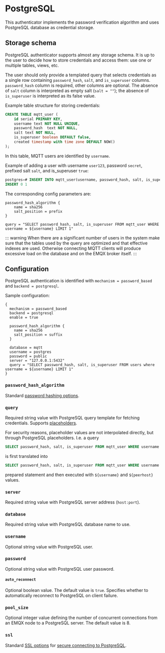 # PostgreSQL

This authenticator implements the password verification algorithm and uses PostgreSQL database as credential storage.

## Storage schema

PostgreSQL authenticator supports almost any storage schema. It is up to the user to decide how to store credentials
and access them: use one or multiple tables, views, etc.

The user should only provide a templated query that selects credentials as a single row containing
`password_hash`, `salt`, and `is_superuser` columns. `password_hash` column is required, other columns
are optional. The absence of `salt` column is interpreted as empty salt (`salt = ""`); the absence of `is_superuser` is
interpreted as its false value.

Example table structure for storing credentials:

```sql
CREATE TABLE mqtt_user (
    id serial PRIMARY KEY,
    username text NOT NULL UNIQUE,
    password_hash  text NOT NULL,
    salt text NOT NULL,
    is_superuser boolean DEFAULT false,
    created timestamp with time zone DEFAULT NOW()
);
```

In this table, MQTT users are identified by `username`.

Example of adding a user with username `user123`, password `secret`, prefixed salt `salt`, and is_superuser `true`:
```sql
postgres=# INSERT INTO mqtt_user(username, password_hash, salt, is_superuser) VALUES ('user123', 'bede90386d450cea8b77b822f8887065e4e5abf132c2f9dccfcc7fbd4cba5e35', 'salt', true);
INSERT 0 1
```

The corresponding config parameters are:
```
password_hash_algorithm {
    name = sha256
    salt_position = prefix
}

query = "SELECT password_hash, salt, is_superuser FROM mqtt_user WHERE username = ${username} LIMIT 1"
```

::: warning
When there are a significant number of users in the system make sure that the tables used by the query are optimized
and that effective indexes are used. Otherwise connecting MQTT clients will produce excessive load on the database
and on the EMQX broker itself.
:::

## Configuration

PostgreSQL authentication is identified with `mechanism = password_based` and `backend = postgresql`.

Sample configuration:

```hocon
{
  mechanism = password_based
  backend = postgresql
  enable = true

  password_hash_algorithm {
    name = sha256
    salt_position = suffix
  }

  database = mqtt
  username = postgres
  password = public
  server = "127.0.0.1:5432"
  query = "SELECT password_hash, salt, is_superuser FROM users where username = ${username} LIMIT 1"
}
```

### `password_hash_algorithm`

Standard [password hashing options](./authn.md#password-hashing).

### `query`

Required string value with PostgreSQL query template for fetching credentials. Supports [placeholders](./authn.md#authentication-placeholders).

For security reasons, placeholder values are not interpolated directly, but through PostgreSQL placeholders.
I.e. a query
```sql
SELECT password_hash, salt, is_superuser FROM mqtt_user WHERE username = ${username} AND peerhost = ${peerhost} LIMIT 1
```
is first translated into
```sql
SELECT password_hash, salt, is_superuser FROM mqtt_user WHERE username = $1 AND peerhost = $2 LIMIT 1
```
prepared statement and then executed with `${username}` and `${peerhost}` values.

### `server`

Required string value with PostgreSQL server address (`host:port`).

### `database`

Required string value with PostgreSQL database name to use.

### `username`

Optional string value with PostgreSQL user.

### `password`

Optional string value with PostgreSQL user password.

#### `auto_reconnect`

Optional boolean value. The default value is `true`. Specifies whether to automatically reconnect to
PostgreSQL on client failure.

### `pool_size`

Optional integer value defining the number of concurrent connections from an EMQX node to a PostgreSQL server.
The default value is 8.

### `ssl`

Standard [SSL options](./ssl.md) for [secure connecting to PostgreSQL](https://dev.mysql.com/doc/refman/en/using-encrypted-connections.html).
